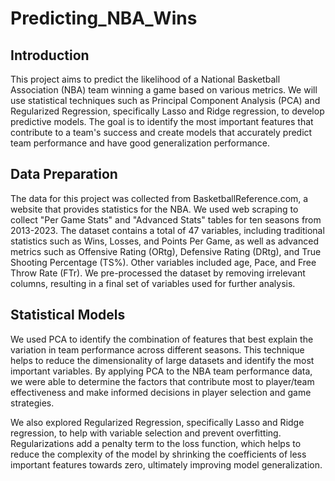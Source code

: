 # Predicting_NBA_Wins


## Introduction
This project aims to predict the likelihood of a National Basketball Association (NBA) team winning a game based on various metrics. We will use statistical techniques such as Principal Component Analysis (PCA) and Regularized Regression, specifically Lasso and Ridge regression, to develop predictive models. The goal is to identify the most important features that contribute to a team's success and create models that accurately predict team performance and have good generalization performance.

## Data Preparation
The data for this project was collected from BasketballReference.com, a website that provides statistics for the NBA. We used web scraping to collect "Per Game Stats" and "Advanced Stats" tables for ten seasons from 2013-2023. The dataset contains a total of 47 variables, including traditional statistics such as Wins, Losses, and Points Per Game, as well as advanced metrics such as Offensive Rating (ORtg), Defensive Rating (DRtg), and True Shooting Percentage (TS%). Other variables included age, Pace, and Free Throw Rate (FTr). We pre-processed the dataset by removing irrelevant columns, resulting in a final set of variables used for further analysis.

## Statistical Models
We used PCA to identify the combination of features that best explain the variation in team performance across different seasons. This technique helps to reduce the dimensionality of large datasets and identify the most important variables. By applying PCA to the NBA team performance data, we were able to determine the factors that contribute most to player/team effectiveness and make informed decisions in player selection and game strategies.

We also explored Regularized Regression, specifically Lasso and Ridge regression, to help with variable selection and prevent overfitting. Regularizations add a penalty term to the loss function, which helps to reduce the complexity of the model by shrinking the coefficients of less important features towards zero, ultimately improving model generalization.
